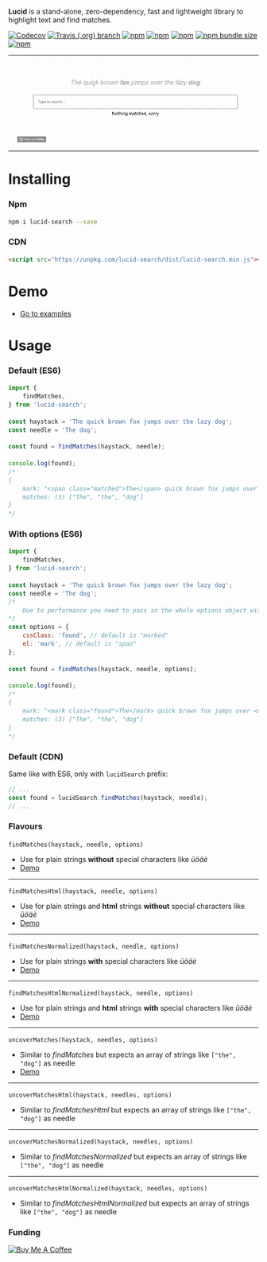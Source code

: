 **Lucid** is a stand-alone, zero-dependency, fast and lightweight library to highlight text and find matches.

[![Codecov](https://img.shields.io/codecov/c/github/niekes/lucid-search)](https://app.codecov.io/gh/niekes/lucid-search)
[![Travis (.org) branch](https://travis-ci.com/Niekes/lucid-search.svg?branch=master)](https://travis-ci.com/github/Niekes/lucid-search)
[![npm](https://img.shields.io/npm/dt/lucid-search)](https://www.npmjs.com/package/lucid-search)
[![npm](https://img.shields.io/npm/dw/lucid-search)](https://www.npmjs.com/package/lucid-search)
[![npm](https://img.shields.io/npm/l/lucid-search)](https://github.com/Niekes/lucid-search/blob/master/LICENSE)
[![npm bundle size](https://img.shields.io/bundlephobia/minzip/lucid-search)](https://bundlephobia.com/result?p=lucid-search)
[![npm](https://img.shields.io/npm/v/lucid-search)](https://www.npmjs.com/package/lucid-search)

<table>
    <tr>
        <td> <a target="_blank" href="https://lucid.niekes.com/components/detail/lucid-search--special-characters-and-umlaute-inside-html-strings.html"> <img src="assets/demo-1.gif"> </a> </td>
    </tr>
</table>

# Installing

### Npm
```bash
npm i lucid-search --save
```

### CDN
```html
<script src="https://unpkg.com/lucid-search/dist/lucid-search.min.js"></script>
```

# Demo
* [Go to examples](https://lucid.niekes.com/components/detail/lucid-search--default.html)

# Usage

### Default (ES6)
```js
import {
    findMatches,
} from 'lucid-search';

const haystack = 'The quick brown fox jumps over the lazy dog';
const needle = 'The dog';

const found = findMatches(haystack, needle);

console.log(found);
/*
{
    mark: "<span class="matched">The</span> quick brown fox jumps over <span class="matched">the</span> lazy <span class="matched">dog</span>",
    matches: (3) ["The", "the", "dog"]
}
*/
```

### With options (ES6)
```js
import {
    findMatches,
} from 'lucid-search';

const haystack = 'The quick brown fox jumps over the lazy dog';
const needle = 'The dog';
/*
    Due to performance you need to pass in the whole options object with "el" and "cssClass"
*/
const options = {
    cssClass: 'found', // default is "marked"
    el: 'mark', // default is "span"
};

const found = findMatches(haystack, needle, options);

console.log(found);
/*
{
    mark: "<mark class="found">The</mark> quick brown fox jumps over <mark class="found">the</mark> lazy <mark class="found">dog</mark>",
    matches: (3) ["The", "the", "dog"]
}
*/
```

### Default (CDN)
Same like with ES6, only with `lucidSearch` prefix:
```js
// ...
const found = lucidSearch.findMatches(haystack, needle);
// ...
```

### Flavours

`findMatches(haystack, needle, options)`

* Use for plain strings **without** special characters like _üöäè_
* [Demo](https://lucid.niekes.com/components/detail/lucid-search--default.html)

---

`findMatchesHtml(haystack, needle, options)`

* Use for plain strings and **html** strings **without** special characters like _üöäè_
* [Demo](https://lucid.niekes.com/components/detail/lucid-search--html-string.html)

---

`findMatchesNormalized(haystack, needle, options)`

* Use for plain strings **with** special characters like _üöäè_
* [Demo](https://lucid.niekes.com/components/detail/lucid-search--special-characters-and-umlaute.html)

---

`findMatchesHtmlNormalized(haystack, needle, options)`

* Use for plain strings and **html** strings **with** special characters like _üöäè_
* [Demo](https://lucid.niekes.com/components/detail/lucid-search--special-characters-and-umlaute-inside-html-strings.html)

---

`uncoverMatches(haystack, needles, options)`

* Similar to *findMatches* but expects an array of strings like `["the", "dog"]` as needle
* [Demo](https://lucid.niekes.com/components/detail/lucid-search--custom-needle-split.html)

---

`uncoverMatchesHtml(haystack, needles, options)`

* Similar to *findMatchesHtml* but expects an array of strings like `["the", "dog"]` as needle

---

`uncoverMatchesNormalized(haystack, needles, options)`

* Similar to *findMatchesNormalized* but expects an array of strings like `["the", "dog"]` as needle

---

`uncoverMatchesHtmlNormalized(haystack, needles, options)`

* Similar to *findMatchesHtmlNormalized* but expects an array of strings like `["the", "dog"]` as needle

### Funding
<a href="https://www.buymeacoffee.com/niekes" target="_blank"><img src="https://cdn.buymeacoffee.com/buttons/v2/default-yellow.png" alt="Buy Me A Coffee" height="70"></a>
